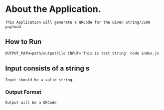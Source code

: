 # About the Application.
```
This Application will generate a QRCode for the Given String/JSON payload
```

## How to Run
```
OUTPUT_PATH=path/outputFile INPUT='This is test String' node index.js
```

## Input consists of a string s
```
Input should be a valid string.
```

### Output Format
```
Output will be a QRCode
```